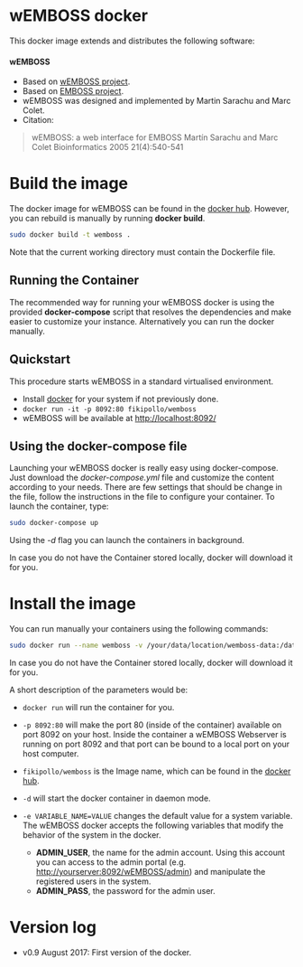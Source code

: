 wEMBOSS docker
===================

This docker image extends and distributes the following software:

#### wEMBOSS

- Based on [wEMBOSS project](http://wemboss.sourceforge.net/).
- Based on [EMBOSS project](http://emboss.sourceforge.net/).
- wEMBOSS was designed and implemented by Martin Sarachu and Marc Colet.
- Citation:
> wEMBOSS: a web interface for EMBOSS
Martín Sarachu and Marc Colet
Bioinformatics 2005 21(4):540-541

# Build the image
The docker image for wEMBOSS can be found in the [docker hub](https://hub.docker.com/r/fikipollo/wemboss/). However, you can rebuild is manually by running **docker build**.

```sh
sudo docker build -t wemboss .
```
Note that the current working directory must contain the Dockerfile file.

## Running the Container
The recommended way for running your wEMBOSS docker is using the provided **docker-compose** script that resolves the dependencies and make easier to customize your instance. Alternatively you can run the docker manually.

## Quickstart

This procedure starts wEMBOSS in a standard virtualised environment.

- Install [docker](https://docs.docker.com/engine/installation/) for your system if not previously done.
- `docker run -it -p 8092:80 fikipollo/wemboss`
- wEMBOSS will be available at [http://localhost:8092/](http://localhost:8092/)

## Using the docker-compose file
Launching your wEMBOSS docker is really easy using docker-compose. Just download the *docker-compose.yml* file and customize the content according to your needs. There are few settings that should be change in the file, follow the instructions in the file to configure your container.
To launch the container, type:
```sh
sudo docker-compose up
```
Using the *-d* flag you can launch the containers in background.

In case you do not have the Container stored locally, docker will download it for you.

# Install the image <a name="install" />
You can run manually your containers using the following commands:

```sh
sudo docker run --name wemboss -v /your/data/location/wemboss-data:/data -e ADMIN_USER=youradminuser -e ADMIN_PASS=supersecret -p 8092:80 -d fikipollo/wemboss
```

In case you do not have the Container stored locally, docker will download it for you.

A short description of the parameters would be:
- `docker run` will run the container for you.

- `-p 8092:80` will make the port 80 (inside of the container) available on port 8092 on your host.
    Inside the container a wEMBOSS Webserver is running on port 8092 and that port can be bound to a local port on your host computer.

- `fikipollo/wemboss` is the Image name, which can be found in the [docker hub](https://hub.docker.com/r/fikipollo/wemboss/).

- `-d` will start the docker container in daemon mode.

- `-e VARIABLE_NAME=VALUE` changes the default value for a system variable.
The wEMBOSS docker accepts the following variables that modify the behavior of the system in the docker.

    - **ADMIN_USER**, the name for the admin account. Using this account you can access to the admin portal (e.g. [http://yourserver:8092/wEMBOSS/admin](http://yourserver:8092/wEMBOSS/admin)) and manipulate the registered users in the system.
    - **ADMIN_PASS**, the password for the admin user.


# Version log
  - v0.9 August 2017: First version of the docker.
